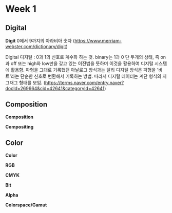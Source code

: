 ﻿# Week 1

## Digital 
**Digit**
0에서 9까지의 아라비아 숫자
(https://www.merriam-webster.com/dictionary/digit)

Digital 디지털
: 0과 1의 신호로 계수화 하는 것.
binary는 1과 0 단 두개의 상태, 즉 on과 off 또는 high와 low만을 갖고 있는 이진법을 뜻하며 이것을 활용하여 디지털 시스템에 활용함.
파형을 그대로 기록했던 아날로그 방식과는 달리 디지털 방식은 파형을 '비트'라는 단순한 신호로 변환해서 기록하는 방법.
따라서 디지털 데이터는 계단 형식의 지그재그 형태를 보임.
(https://terms.naver.com/entry.naver?docId=269664&cid=42641&categoryId=42641)

## Composition
**Composition**

**Compositing**

## Color
**Color**

**RGB**

**CMYK**

**Bit**

**Alpha**

**Colorspace/Gamut**


